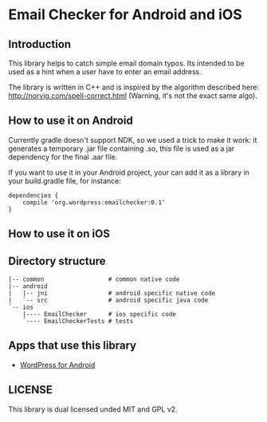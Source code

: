 # Email Checker for Android and iOS

## Introduction

This library helps to catch simple email domain typos. Its intended to
be used as a hint when a user have to enter an email address.

The library is written in C++ and is inspired by the algorithm
described here: http://norvig.com/spell-correct.html (Warning, it's
not the exact same algo).

## How to use it on Android

Currently gradle doesn't support NDK, so we used a trick to make it
work: it generates a temporary .jar file containing .so, this file is
used as a jar dependency for the final .aar file.

If you want to use it in your Android project, your can add it as a
library in your build.gradle file, for instance:

    dependencies {
        compile 'org.wordpress:emailchecker:0.1'
    }

## How to use it on iOS


## Directory structure

    |-- common                  # common native code
    |-- android
    |   |-- jni                 # android specific native code
    |   `-- src                 # android specific java code
    `-- ios
        |---- EmailChecker      # ios specific code
        `---- EmailCheckerTests # tests

## Apps that use this library

- [WordPress for Android][1]

## LICENSE

This library is dual licensed unded MIT and GPL v2.

[1]: https://github.com/wordpress-mobile/WordPress-Android
